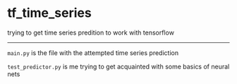 # tf_time_series

trying to get time series predition to work with tensorflow
***
`main.py` is the file with the attempted time series prediction

`test_predictor.py` is me trying to get acquainted with some basics of neural nets